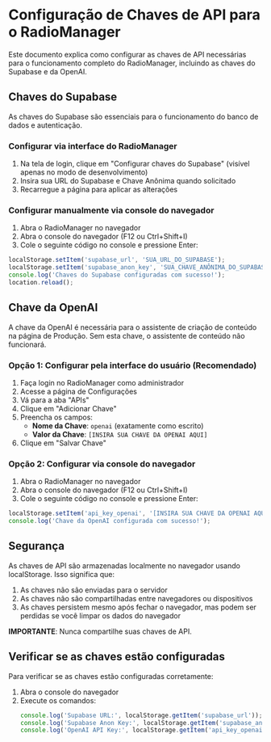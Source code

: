 
# Configuração de Chaves de API para o RadioManager

Este documento explica como configurar as chaves de API necessárias para o funcionamento completo do RadioManager, incluindo as chaves do Supabase e da OpenAI.

## Chaves do Supabase

As chaves do Supabase são essenciais para o funcionamento do banco de dados e autenticação.

### Configurar via interface do RadioManager

1. Na tela de login, clique em "Configurar chaves do Supabase" (visível apenas no modo de desenvolvimento)
2. Insira sua URL do Supabase e Chave Anônima quando solicitado
3. Recarregue a página para aplicar as alterações

### Configurar manualmente via console do navegador

1. Abra o RadioManager no navegador
2. Abra o console do navegador (F12 ou Ctrl+Shift+I)
3. Cole o seguinte código no console e pressione Enter:

```javascript
localStorage.setItem('supabase_url', 'SUA_URL_DO_SUPABASE');
localStorage.setItem('supabase_anon_key', 'SUA_CHAVE_ANÔNIMA_DO_SUPABASE');
console.log('Chaves do Supabase configuradas com sucesso!');
location.reload();
```

## Chave da OpenAI

A chave da OpenAI é necessária para o assistente de criação de conteúdo na página de Produção. Sem esta chave, o assistente de conteúdo não funcionará.

### Opção 1: Configurar pela interface do usuário (Recomendado)

1. Faça login no RadioManager como administrador
2. Acesse a página de Configurações
3. Vá para a aba "APIs"
4. Clique em "Adicionar Chave"
5. Preencha os campos:
   - **Nome da Chave**: `openai` (exatamente como escrito)
   - **Valor da Chave**: `[INSIRA SUA CHAVE DA OPENAI AQUI]`
6. Clique em "Salvar Chave"

### Opção 2: Configurar via console do navegador

1. Abra o RadioManager no navegador
2. Abra o console do navegador (F12 ou Ctrl+Shift+I)
3. Cole o seguinte código no console e pressione Enter:

```javascript
localStorage.setItem('api_key_openai', '[INSIRA SUA CHAVE DA OPENAI AQUI]');
console.log('Chave da OpenAI configurada com sucesso!');
```

## Segurança

As chaves de API são armazenadas localmente no navegador usando localStorage. Isso significa que:

1. As chaves não são enviadas para o servidor
2. As chaves não são compartilhadas entre navegadores ou dispositivos
3. As chaves persistem mesmo após fechar o navegador, mas podem ser perdidas se você limpar os dados do navegador

**IMPORTANTE**: Nunca compartilhe suas chaves de API.

## Verificar se as chaves estão configuradas

Para verificar se as chaves estão configuradas corretamente:

1. Abra o console do navegador
2. Execute os comandos:
   ```javascript
   console.log('Supabase URL:', localStorage.getItem('supabase_url'));
   console.log('Supabase Anon Key:', localStorage.getItem('supabase_anon_key'));
   console.log('OpenAI API Key:', localStorage.getItem('api_key_openai'));
   ```
